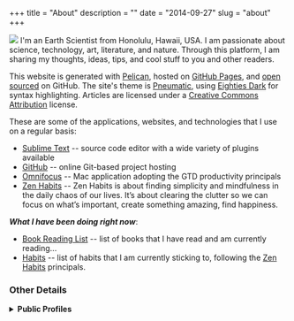 +++
title = "About"
description = ""
date = "2014-09-27"
slug = "about"
+++

<img src="/images/avatar.png" class="profile">
I'm an Earth Scientist from Honolulu, Hawaii, USA. I am passionate about science, technology, art, literature, and nature. Through this platform, I am sharing my thoughts, ideas, tips, and cool stuff to you and other readers.

This website is generated with [Pelican](http://getpelican.com), hosted on [GitHub Pages](http://pages.github.com), and [open sourced](https://github.com/bbchen/bbchen.github.io) on GitHub. The site's theme is [Pneumatic](https://github.com/iKevinY/pneumatic), using [Eighties Dark](http://chriskempson.github.io/base16/#eighties) for syntax highlighting. Articles are licensed under a [Creative Commons Attribution](http://creativecommons.org/licenses/by/4.0/) license.

These are some of the applications, websites, and technologies that I use on a regular basis:

- [Sublime Text](http://www.sublimetext.com) -- source code editor with a wide variety of plugins available
- [GitHub](https://github.com) -- online Git-based project hosting
- [Omnifocus](https://www.omnigroup.com/omnifocus) -- Mac application adopting the GTD productivity principals
- [Zen Habits](http://zenhabits.net) -- Zen Habits is about finding simplicity and mindfulness in the daily chaos of our lives. It’s about clearing the clutter so we can focus on what’s important, create something amazing, find happiness.

***What I have been doing right now***:

- [Book Reading List](/book-list) -- list of books that I have read and am currently reading...
- [Habits](/habits) -- list of habits that I am currently sticking to, following the [Zen Habits](http://zenhabits.net/) principals.



### Other Details ###
<details>
	<summary><strong>Public Profiles</strong></summary>
	<ul>
<li> [Github](http://www.github.com/bbchen)</li>
<li> [Twitter](http://www.twitter.com/bbchen)</li>
<li> [LinkedIn](http://www.linkedin.com/in/bbchen)</li>
</ul>
</details>

